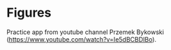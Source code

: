 # Figures
Practice app from youtube channel Przemek Bykowski (https://www.youtube.com/watch?v=Ie5dBCBDIBo).
